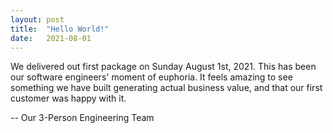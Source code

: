 ```yaml
---
layout: post
title:  "Hello World!"
date:   2021-08-01
---
```


<p class="intro"><span class="dropcap">W</span>e delivered out first package on Sunday August 1st, 2021. This has been our software engineers' moment of euphoria. It feels amazing to see something we have built generating actual business value, and that our first customer was happy with it.
</p>


-- Our 3-Person Engineering Team